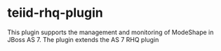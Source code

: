 teiid-rhq-plugin
================

This plugin supports the management and monitoring of ModeShape in JBoss AS 7. The plugin extends the AS 7 RHQ plugin